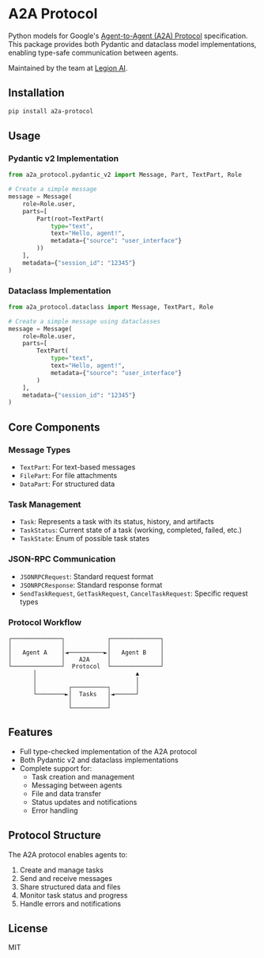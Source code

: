 # A2A Protocol

Python models for Google's [Agent-to-Agent (A2A) Protocol](https://google.github.io/A2A/#/) specification. This package provides both Pydantic and dataclass model implementations, enabling type-safe communication between agents.

Maintained by the team at [Legion AI](https://thelegionai.com/).

## Installation

```bash
pip install a2a-protocol
```

## Usage

### Pydantic v2 Implementation

```python
from a2a_protocol.pydantic_v2 import Message, Part, TextPart, Role

# Create a simple message
message = Message(
    role=Role.user,
    parts=[
        Part(root=TextPart(
            type="text",
            text="Hello, agent!",
            metadata={"source": "user_interface"}
        ))
    ],
    metadata={"session_id": "12345"}
)
```

### Dataclass Implementation

```python
from a2a_protocol.dataclass import Message, TextPart, Role

# Create a simple message using dataclasses
message = Message(
    role=Role.user,
    parts=[
        TextPart(
            type="text",
            text="Hello, agent!",
            metadata={"source": "user_interface"}
        )
    ],
    metadata={"session_id": "12345"}
)
```

## Core Components

### Message Types
- `TextPart`: For text-based messages
- `FilePart`: For file attachments
- `DataPart`: For structured data

### Task Management
- `Task`: Represents a task with its status, history, and artifacts
- `TaskStatus`: Current state of a task (working, completed, failed, etc.)
- `TaskState`: Enum of possible task states

### JSON-RPC Communication
- `JSONRPCRequest`: Standard request format
- `JSONRPCResponse`: Standard response format
- `SendTaskRequest`, `GetTaskRequest`, `CancelTaskRequest`: Specific request types

### Protocol Workflow

```
┌──────────────┐            ┌──────────────┐
│              │            │              │
│   Agent A    │◄──────────►│   Agent B    │
│              │    A2A     │              │
└──────────────┘  Protocol  └──────────────┘
       │                            ▲
       │                            │
       │         ┌──────────┐       │
       └────────►│  Tasks   │◄──────┘
                 │          │
                 └──────────┘
```

## Features

- Full type-checked implementation of the A2A protocol
- Both Pydantic v2 and dataclass implementations
- Complete support for:
  - Task creation and management
  - Messaging between agents
  - File and data transfer
  - Status updates and notifications
  - Error handling

## Protocol Structure

The A2A protocol enables agents to:
1. Create and manage tasks
2. Send and receive messages
3. Share structured data and files
4. Monitor task status and progress
5. Handle errors and notifications

## License

MIT 